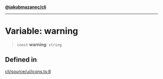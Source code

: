 [**@jakubmazanec/cli**](../../../README.md)

---

# Variable: warning

> `const` **warning**: `string`

## Defined in

[cli/source/ui/icons.ts:8](https://github.com/jakubmazanec/tools/blob/0633c96618f3c6692ade528aee0f27ac091468a5/packages/cli/source/ui/icons.ts#L8)
